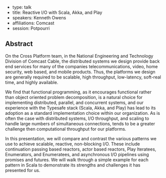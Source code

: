 - type: talk
- title: Reactive I/O with Scala, Akka, and Play
- speakers: Kenneth Owens
- affiliations: Comcast
- session: Potpourri

## Abstract

On the Cross Platform team, in the National Engineering and Technology
Division of Comcast Cable, the distributed systems we design provide
back end services for many of the companies telecommunications, video,
home security, web based, and mobile products. Thus, the platforms we
design are generally required to be scalable, high throughput,
low-latency, soft-real time, and highly available.

We find that functional programming, as it encourages functional
rather than object oriented problem decomposition, is a natural choice
for implementing distributed, parallel, and concurrent systems, and
our experience with the Typesafe stack (Scala, Akka, and Play) has
lead to its adoption as a standard implementation choice within our
organization. As is often the case with distributed systems, I/O
throughput, and scaling to handle large numbers of simultaneous
connections, tends to be a greater challenge then computational
throughput for our platforms.

In this presentation, we will compare and contrast the various
patterns we use to achieve scalable, reactive, non-blocking I/O. These
include continuation passing based reactors, actor based reactors,
Play Iteratees, Enumerators, and Enumeratees, and asynchronous I/O
pipelines using promises and futures. We will walk through a simple
example for each pattern in Scala to demonstrate its strengths and
challenges it has presented for us.
